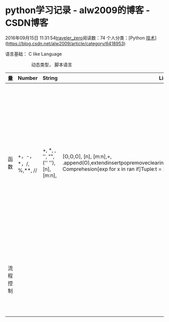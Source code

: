 # python学习记录 - alw2009的博客 - CSDN博客





2016年09月15日 11:31:54[traveler_zero](https://me.csdn.net/alw2009)阅读数：74
个人分类：[Python																[技术](https://blog.csdn.net/alw2009/article/category/5947555)](https://blog.csdn.net/alw2009/article/category/6418953)








语言基础： C like Language

                     动态类型， 脚本语言


|量|Number|String|List|ALL|
|----|----|----|----|----|
|函数|+，-，*，/, %,**, //|+, *, \, '', "", ('' ''), [n], [m:n],|[O,O,O], [n], [m:n],+, .append(O),extendinsertpopremoveclearindexcountsortcopylen(),list(range(m,n))List Comprehesion[exp for x in ran if]Tuple:t = 1, 2, 3, "hello"|print(...)赋值预算：a, b, c ..= exp1, exp2, exp3,..(先计算右边， 然后依次赋值)自定义函数：    def func(...):         ..satement     func(...)    默认参数定义：（缺省参数只计算一次）        def f(a, b=1):   Keywords参数：        def f(a, action='do', aa='asd'):       f(a, aa=''dd')   任意参数：       def f(*args)       def f(**args)   Unpack list       args = [3, 6]       list(range(*args))       parrit(**d)|
|流程控制||||分支：if condition:    ...elif condition:    ...else:    ...循环：    for i in [list, range()]        ...       [break/continue]    else        ...    while conditon:         xxx         [break/continue]    else:         ...pass|











